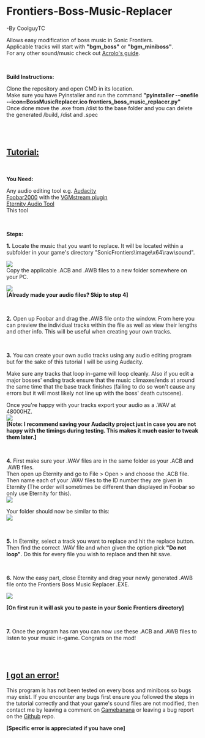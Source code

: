 # Frontiers-Boss-Music-Replacer

-By CoolguyTC

Allows easy modification of boss music in Sonic Frontiers.<br/>
Applicable tracks will start with **"bgm_boss"** or **"bgm_miniboss"**.<br/>
For any other sound/music check out [Acrolo's guide](https://gamebanana.com/tuts/15462).<br/>

<br/>

**Build Instructions:**

Clone the repository and open CMD in its location.<br/>
Make sure you have Pyinstaller and run the command **"pyinstaller --onefile --icon=BossMusicReplacer.ico frontiers_boss_music_replacer.py"**<br/>
Once done move the .exe from /dist to the base folder and you can delete the generated /build, /dist and .spec<br/>

<br/>

<br/>

## <u>**Tutorial:** </u>

<br/>

**You Need:**

Any audio editing tool e.g. [Audacity](https://www.audacityteam.org/download/)  
[Foobar2000](https://www.foobar2000.org/download) with the [VGMstream plugin](https://github.com/vgmstream/vgmstream/releases/)  
[Eternity Audio Tool](https://mega.nz/file/W5NHxDYD#IM7xirUu1-K8e34lINmgC3MFqG1OWFTuscbSptK5fRw)  
This tool

<br/>

**Steps:**

**1.** Locate the music that you want to replace. It will be located within a subfolder in your game's directory "SonicFrontiers\image\x64\raw\sound".

![](https://i.imgur.com/fKXbBW1.png)  
Copy the applicable .ACB and .AWB files to a new folder somewhere on your PC.  

![](https://i.imgur.com/tXZkqiY.png)  
**[Already made your audio files? Skip to step 4]**

<br/>

**2.** Open up Foobar and drag the .AWB file onto the window. From here you can preview the individual tracks within the file as well as view their lengths and other info. This will be useful when creating your own tracks.

<br/>

**3.** You can create your own audio tracks using any audio editing program but for the sake of this tutorial I will be using Audacity.

Make sure any tracks that loop in-game will loop cleanly. Also if you edit a major bosses' ending track ensure that the music climaxes/ends at around the same time that the base track finishes (failing to do so won't cause any errors but it will most likely not line up with the boss' death cutscene).

Once you're happy with your tracks export your audio as a .WAV at 48000HZ.  
![](https://i.imgur.com/Ilf0UkD.png)  
**[Note: I recommend saving your Audacity project just in case you are not happy with the timings during testing. This makes it much easier to tweak them later.]**

<br/>

**4.** First make sure your .WAV files are in the same folder as your .ACB and .AWB files.  
Then open up Eternity and go to File > Open > and choose the .ACB file. Then name each of your .WAV files to the ID number they are given in Eternity (The order will sometimes be different than displayed in Foobar so only use Eternity for this).  
![](https://i.imgur.com/ccDVKMv.png)

Your folder should now be similar to this:  
![](https://i.imgur.com/mWE7Kkl.png)

<br/>

**5.** In Eternity, select a track you want to replace and hit the replace button. Then find the correct .WAV file and when given the option pick **"Do not loop"**. Do this for every file you wish to replace and then hit save.

<br/>

**6.** Now the easy part, close Eternity and drag your newly generated .AWB file onto the Frontiers Boss Music Replacer .EXE.

![](https://i.imgur.com/ki5hdmq.png)

**[On first run it will ask you to paste in your Sonic Frontiers directory]**

<br/>

**7.** Once the program has ran you can now use these .ACB and .AWB files to listen to your music in-game. Congrats on the mod!

<br/><br/>

## **<u>I got an error!</u>**

This program is has not been tested on every boss and miniboss so bugs may exist. If you encounter any bugs first ensure you followed the steps in the tutorial correctly and that your game's sound files are not modified, then contact me by leaving a comment on [Gamebanana](https://gamebanana.com/tuts/15758) or leaving a bug report on the [Github](https://github.com/CoolguyTC/Frontiers-Boss-Music-Replacer) repo.

**[Specific error is appreciated if you have one]**

